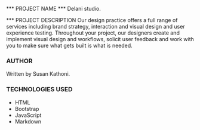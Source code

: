 *** PROJECT NAME ***
Delani studio.

*** PROJECT DESCRIPTION
Our design practice offers a full range of services including brand strategy, interaction and visual design and user experience testing.
Throughout your project, our designers create and implement visual design and workflows, solicit user feedback and work with you to make sure what gets built is what is needed.

### AUTHOR
Written by Susan Kathoni.

### TECHNOLOGIES USED
- HTML
- Bootstrap
- JavaScript
- Markdown

